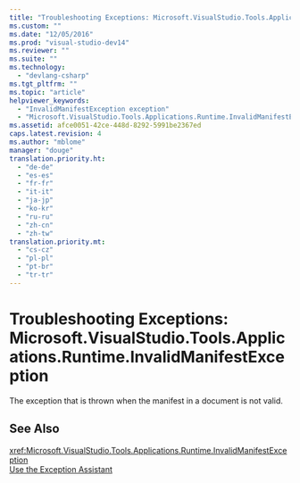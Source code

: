 ```yaml
---
title: "Troubleshooting Exceptions: Microsoft.VisualStudio.Tools.Applications.Runtime.InvalidManifestException"
ms.custom: ""
ms.date: "12/05/2016"
ms.prod: "visual-studio-dev14"
ms.reviewer: ""
ms.suite: ""
ms.technology: 
  - "devlang-csharp"
ms.tgt_pltfrm: ""
ms.topic: "article"
helpviewer_keywords: 
  - "InvalidManifestException exception"
  - "Microsoft.VisualStudio.Tools.Applications.Runtime.InvalidManifestException exception"
ms.assetid: afce0051-42ce-448d-8292-5991be2367ed
caps.latest.revision: 4
ms.author: "mblome"
manager: "douge"
translation.priority.ht: 
  - "de-de"
  - "es-es"
  - "fr-fr"
  - "it-it"
  - "ja-jp"
  - "ko-kr"
  - "ru-ru"
  - "zh-cn"
  - "zh-tw"
translation.priority.mt: 
  - "cs-cz"
  - "pl-pl"
  - "pt-br"
  - "tr-tr"
---
```

# Troubleshooting Exceptions: Microsoft.VisualStudio.Tools.Applications.Runtime.InvalidManifestException
The exception that is thrown when the manifest in a document is not valid.  
  
## See Also  
 <xref:Microsoft.VisualStudio.Tools.Applications.Runtime.InvalidManifestException>   
 [Use the Exception Assistant](../Topic/How%20to:%20Use%20the%20Exception%20Assistant.md)